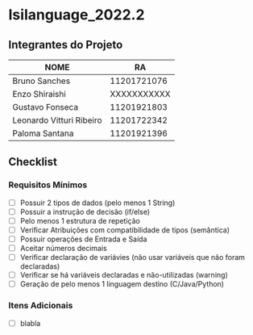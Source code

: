 # Isilanguage_2022.2

## Integrantes do Projeto

| NOME | RA |
| ----------- | ----------- |
| Bruno Sanches | 11201721076 |
| Enzo Shiraishi | XXXXXXXXXXX |
| Gustavo Fonseca | 11201921803 |
| Leonardo Vitturi Ribeiro | 11201722342 |
| Paloma Santana | 11201921396 |


## Checklist

### Requisitos Mínimos
- [ ] Possuir 2 tipos de dados (pelo menos 1 String) 	
- [ ] Possuir a instrução de decisão (if/else)	
- [ ] Pelo menos 1 estrutura de repetição	
- [ ] Verificar Atribuições com compatibilidade de tipos (semântica) 	
- [ ] Possuir operações de Entrada e Saída	
- [ ] Aceitar números decimais 	
- [ ] Verificar declaração de variávies (não usar variáveis que não foram declaradas)	
- [ ] Verificar se há variáveis declaradas e não-utilizadas (warning)	
- [ ] Geração de pelo menos 1 linguagem destino (C/Java/Python)

### Itens Adicionais

- [ ] blabla
